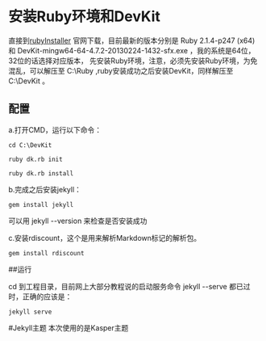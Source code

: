 # 安装Ruby环境和DevKit

直接到[rubyInstaller](http://rubyinstaller.org/downloads/) 官网下载，目前最新的版本分别是 Ruby 2.1.4-p247 (x64) 和 DevKit-mingw64-64-4.7.2-20130224-1432-sfx.exe ，我的系统是64位，32位的话选择对应版本， 先安装Ruby环境，注意，必须先安装Ruby环境，为免混乱，可以解压至 C:\Ruby ,ruby安装成功之后安装DevKit，同样解压至 C:\DevKit 。

## 配置

a.打开CMD，运行以下命令：

```
cd C:\DevKit

ruby dk.rb init

ruby dk.rb install
```

b.完成之后安装jekyll：

```
gem install jekyll
```

可以用 jekyll --version 来检查是否安装成功

c.安装rdiscount，这个是用来解析Markdown标记的解析包。

```
gem install rdiscount
```
##运行

cd 到工程目录，目前网上大部分教程说的启动服务命令 jekyll --serve 都已过时，正确的应该是：
```
jekyll serve
```

#Jekyll主题
本次使用的是Kasper主题